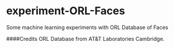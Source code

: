 experiment-ORL-Faces
====================

Some machine learning experiments with ORL Database of Faces

####Credits 
ORL Database from AT&T Laboratories Cambridge.
